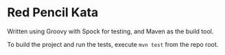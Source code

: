 # Red Pencil Kata
 
Written using Groovy with Spock for testing, and Maven as the build tool.

To build the project and run the tests, execute `mvn test` from the repo root.